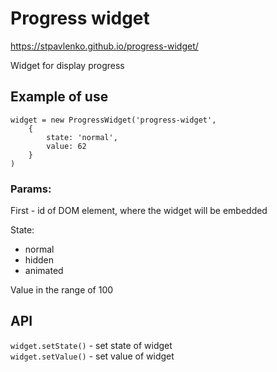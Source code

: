# Progress widget

https://stpavlenko.github.io/progress-widget/

Widget for display progress

## Example of use

```
widget = new ProgressWidget('progress-widget',
    {
        state: 'normal', 
        value: 62
    }
)
```

### Params:

First - id of DOM element, where the widget will be embedded

State:

- normal
- hidden
- animated

Value in the range of 100

## API

`widget.setState()` - set state of widget  
`widget.setValue()` - set value of widget